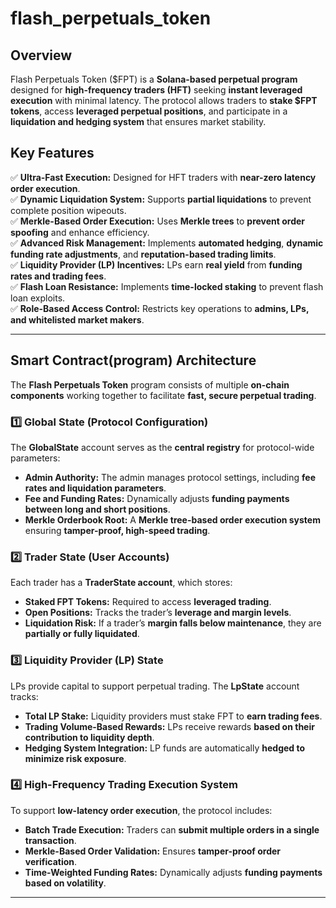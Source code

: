 # flash_perpetuals_token

## **Overview**
Flash Perpetuals Token ($FPT) is a **Solana-based perpetual program** designed for **high-frequency traders (HFT)** seeking **instant leveraged execution** with minimal latency. The protocol allows traders to **stake $FPT tokens**, access **leveraged perpetual positions**, and participate in a **liquidation and hedging system** that ensures market stability.

## **Key Features**
✅ **Ultra-Fast Execution:** Designed for HFT traders with **near-zero latency order execution**.  
✅ **Dynamic Liquidation System:** Supports **partial liquidations** to prevent complete position wipeouts.  
✅ **Merkle-Based Order Execution:** Uses **Merkle trees** to **prevent order spoofing** and enhance efficiency.  
✅ **Advanced Risk Management:** Implements **automated hedging**, **dynamic funding rate adjustments**, and **reputation-based trading limits**.  
✅ **Liquidity Provider (LP) Incentives:** LPs earn **real yield** from **funding rates and trading fees**.  
✅ **Flash Loan Resistance:** Implements **time-locked staking** to prevent flash loan exploits.  
✅ **Role-Based Access Control:** Restricts key operations to **admins, LPs, and whitelisted market makers**.  

---

## **Smart Contract(program) Architecture**
The **Flash Perpetuals Token** program consists of multiple **on-chain components** working together to facilitate **fast, secure perpetual trading**.

### **1️⃣ Global State (Protocol Configuration)**
The **GlobalState** account serves as the **central registry** for protocol-wide parameters:
- **Admin Authority:** The admin manages protocol settings, including **fee rates and liquidation parameters**.
- **Fee and Funding Rates:** Dynamically adjusts **funding payments between long and short positions**.
- **Merkle Orderbook Root:** A **Merkle tree-based order execution system** ensuring **tamper-proof, high-speed trading**.

### **2️⃣ Trader State (User Accounts)**
Each trader has a **TraderState account**, which stores:
- **Staked FPT Tokens:** Required to access **leveraged trading**.
- **Open Positions:** Tracks the trader’s **leverage and margin levels**.
- **Liquidation Risk:** If a trader’s **margin falls below maintenance**, they are **partially or fully liquidated**.

### **3️⃣ Liquidity Provider (LP) State**
LPs provide capital to support perpetual trading. The **LpState** account tracks:
- **Total LP Stake:** Liquidity providers must stake FPT to **earn trading fees**.
- **Trading Volume-Based Rewards:** LPs receive rewards **based on their contribution to liquidity depth**.
- **Hedging System Integration:** LP funds are automatically **hedged to minimize risk exposure**.

### **4️⃣ High-Frequency Trading Execution System**
To support **low-latency order execution**, the protocol includes:
- **Batch Trade Execution:** Traders can **submit multiple orders in a single transaction**.
- **Merkle-Based Order Validation:** Ensures **tamper-proof order verification**.
- **Time-Weighted Funding Rates:** Dynamically adjusts **funding payments based on volatility**.

---
